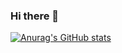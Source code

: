 ### Hi there 👋

[![Anurag's GitHub stats](https://github-readme-stats.vercel.app/api?username=Eixix)](https://github.com/anuraghazra/github-readme-stats)

<!--
**Kibadda/Kibadda** is a ✨ _special_ ✨ repository because its `README.md` (this file) appears on your GitHub profile.

Here are some ideas to get you started:

- 🔭 I’m currently working on ...
- 🌱 I’m currently learning ...
- 👯 I’m looking to collaborate on ...
- 🤔 I’m looking for help with ...
- 💬 Ask me about ...
- 📫 How to reach me: ...
- 😄 Pronouns: ...
- ⚡ Fun fact: ...
-->
